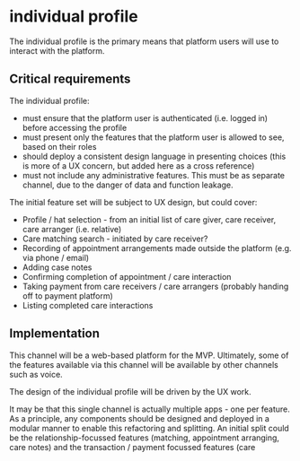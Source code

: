 # individual profile

The individual profile is the primary means that platform users will use to interact with the platform. 

## Critical requirements

The individual profile:

* must ensure that the platform user is authenticated \(i.e. logged in\) before accessing the profile
* must present only the features that the platform user is allowed to see, based on their roles
* should deploy a consistent design language in presenting choices \(this is more of a UX concern, but added here as a cross reference\)
* must not include any administrative features. This must be as separate channel, due to the danger of data and function leakage.

The initial feature set will be subject to UX design, but could cover:

* Profile / hat selection - from an initial list of care giver, care receiver, care arranger \(i.e. relative\)
* Care matching search - initiated by care receiver?
* Recording of appointment arrangements made outside the platform \(e.g. via phone / email\)
* Adding case notes
* Confirming completion of appointment / care interaction
* Taking payment from care receivers / care arrangers \(probably handing off to payment platform\)
* Listing completed care interactions

## Implementation

This channel will be a web-based platform for the MVP. Ultimately, some of the features available via this channel will be available by other channels such as voice.

The design of the individual profile will be driven by the UX work.

It may be that this single channel is actually multiple apps - one per feature. As a principle, any components should be designed and deployed in a modular manner to enable this refactoring and splitting. An initial split could be the relationship-focussed features \(matching, appointment arranging, care notes\) and the transaction / payment focussed features \(care 

